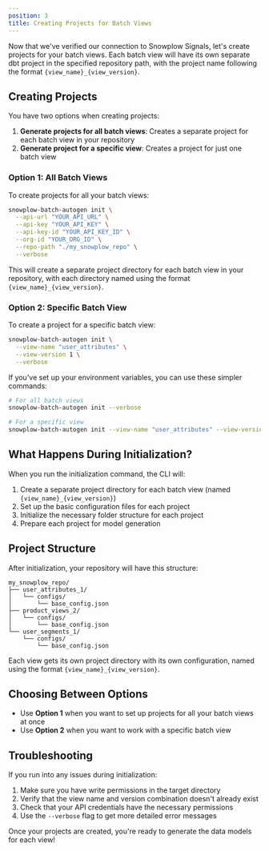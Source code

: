 ```yaml
---
position: 3
title: Creating Projects for Batch Views
---
```


Now that we've verified our connection to Snowplow Signals, let's create projects for your batch views. Each batch view will have its own separate dbt project in the specified repository path, with the project name following the format `{view_name}_{view_version}`.

## Creating Projects

You have two options when creating projects:

1. **Generate projects for all batch views**: Creates a separate project for each batch view in your repository
2. **Generate project for a specific view**: Creates a project for just one batch view

### Option 1: All Batch Views

To create projects for all your batch views:

```bash
snowplow-batch-autogen init \
  --api-url "YOUR_API_URL" \
  --api-key "YOUR_API_KEY" \
  --api-key-id "YOUR_API_KEY_ID" \
  --org-id "YOUR_ORG_ID" \
  --repo-path "./my_snowplow_repo" \
  --verbose
```

This will create a separate project directory for each batch view in your repository, with each directory named using the format `{view_name}_{view_version}`.

### Option 2: Specific Batch View

To create a project for a specific batch view:

```bash
snowplow-batch-autogen init \
  --view-name "user_attributes" \
  --view-version 1 \
  --verbose
```

If you've set up your environment variables, you can use these simpler commands:

```bash
# For all batch views
snowplow-batch-autogen init --verbose

# For a specific view
snowplow-batch-autogen init --view-name "user_attributes" --view-version 1 --verbose
```

## What Happens During Initialization?

When you run the initialization command, the CLI will:

1. Create a separate project directory for each batch view (named `{view_name}_{view_version}`)
2. Set up the basic configuration files for each project
3. Initialize the necessary folder structure for each project
4. Prepare each project for model generation

## Project Structure

After initialization, your repository will have this structure:

```
my_snowplow_repo/
├── user_attributes_1/
│   └── configs/
│       └── base_config.json
├── product_views_2/
│   └── configs/
│       └── base_config.json
└── user_segments_1/
    └── configs/
        └── base_config.json
```

Each view gets its own project directory with its own configuration, named using the format `{view_name}_{view_version}`.

## Choosing Between Options

- Use **Option 1** when you want to set up projects for all your batch views at once
- Use **Option 2** when you want to work with a specific batch view

## Troubleshooting

If you run into any issues during initialization:

1. Make sure you have write permissions in the target directory
2. Verify that the view name and version combination doesn't already exist
3. Check that your API credentials have the necessary permissions
4. Use the `--verbose` flag to get more detailed error messages

Once your projects are created, you're ready to generate the data models for each view!
